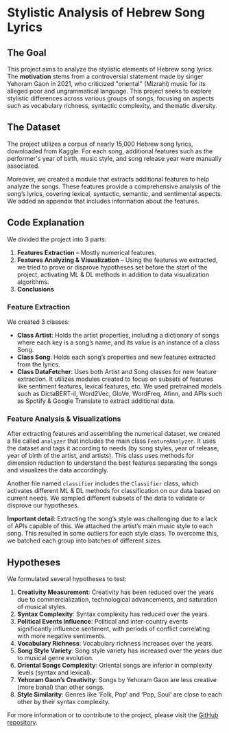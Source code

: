 # Stylistic Analysis of Hebrew Song Lyrics

## The Goal

This project aims to analyze the stylistic elements of Hebrew song lyrics. The **motivation** stems from a controversial statement made by singer Yehoram Gaon in 2021, who criticized "oriental" (Mizrahi) music for its alleged poor and ungrammatical language. This project seeks to explore stylistic differences across various groups of songs, focusing on aspects such as vocabulary richness, syntactic complexity, and thematic diversity.

## The Dataset

The project utilizes a corpus of nearly 15,000 Hebrew song lyrics, downloaded from Kaggle. For each song, additional features such as the performer's year of birth, music style, and song release year were manually associated.

Moreover, we created a module that extracts additional features to help analyze the songs. These features provide a comprehensive analysis of the song’s lyrics, covering lexical, syntactic, semantic, and sentimental aspects. We added an appendix that includes information about the features.

## Code Explanation

We divided the project into 3 parts:

1. **Features Extraction** – Mostly numerical features.
2. **Features Analyzing & Visualization** – Using the features we extracted, we tried to prove or disprove hypotheses set before the start of the project, activating ML & DL methods in addition to data visualization algorithms.
3. **Conclusions**

### Feature Extraction

We created 3 classes:

- **Class Artist**: Holds the artist properties, including a dictionary of songs where each key is a song’s name, and its value is an instance of a class Song.
- **Class Song**: Holds each song’s properties and new features extracted from the lyrics.
- **Class DataFetcher**: Uses both Artist and Song classes for new feature extraction. It utilizes modules created to focus on subsets of features like sentiment features, lexical features, etc. We used pretrained models such as DictaBERT-il, Word2Vec, GloVe, WordFreq, Afinn, and APIs such as Spotify & Google Translate to extract additional data.

### Feature Analysis & Visualizations

After extracting features and assembling the numerical dataset, we created a file called `analyzer` that includes the main class `FeatureAnalyzer`. It uses the dataset and tags it according to needs (by song styles, year of release, year of birth of the artist, and artists). This class uses methods for dimension reduction to understand the best features separating the songs and visualizes the data accordingly.

Another file named `classifier` includes the `Classifier` class, which activates different ML & DL methods for classification on our data based on current needs. We sampled different subsets of the data to validate or disprove our hypotheses.

**Important detail**: Extracting the song’s style was challenging due to a lack of APIs capable of this. We attached the artist’s main music style to each song. This resulted in some outliers for each style class. To overcome this, we batched each group into batches of different sizes.

## Hypotheses

We formulated several hypotheses to test:

1. **Creativity Measurement**: Creativity has been reduced over the years due to commercialization, technological advancements, and saturation of musical styles.
2. **Syntax Complexity**: Syntax complexity has reduced over the years.
3. **Political Events Influence**: Political and inter-country events significantly influence sentiment, with periods of conflict correlating with more negative sentiments.
4. **Vocabulary Richness**: Vocabulary richness increases over the years.
5. **Song Style Variety**: Song style variety has increased over the years due to musical genre evolution.
6. **Oriental Songs Complexity**: Oriental songs are inferior in complexity levels (syntax and lexical).
7. **Yehoram Gaon’s Creativity**: Songs by Yehoram Gaon are less creative (more banal) than other songs.
8. **Style Similarity**: Genres like ‘Folk, Pop’ and ‘Pop, Soul’ are close to each other by their syntax complexity.


For more information or to contribute to the project, please visit the [GitHub repository](https://github.com/deana4/SongStyleAnalysisNLP-Project).
